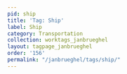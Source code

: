 ```yaml
---
pid: ship
title: 'Tag: Ship'
label: Ship
category: Transportation
collection: worktags_janbrueghel
layout: tagpage_janbrueghel
order: '156'
permalink: "/janbrueghel/tags/ship/"
---
```

